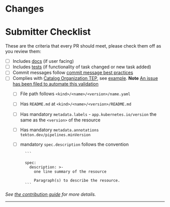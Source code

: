 <!-- 🎉🎉🎉 Thank you for the PR!!! 🎉🎉🎉 -->

# Changes

<!-- Describe your changes here- ideally you can get that description straight from
your descriptive commit message(s)! -->

# Submitter Checklist

These are the criteria that every PR should meet, please check them off as you
review them:

- [ ] Includes [docs](https://github.com/tektoncd/community/blob/master/standards.md#principles) (if user facing)
- [ ] Includes [tests](https://github.com/tektoncd/community/blob/master/standards.md#principles) (if functionality of task changed or new task added)
- [ ] Commit messages follow [commit message best practices](https://github.com/tektoncd/community/blob/master/standards.md#commit-messages)
- [ ] Complies with [Catalog Organization TEP][TEP], see [example]. **Note** [An issue has been filed to automate this validation][validation]
  - [ ] File path follows  `<kind>/<name>/<version>/name.yaml`
  - [ ] Has `README.md` at `<kind>/<name>/<version>/README.md`
  - [ ] Has mandatory `metadata.labels` - `app.kubernetes.io/version` the same as the `<version>` of the resource
  - [ ] Has mandatory `metadata.annotations` `tekton.dev/pipelines.minVersion`
  - [ ] mandatory `spec.description` follows the convention

          ```

          spec:
            description: >-
              one line summary of the resource

              Paragraph(s) to describe the resource.
          ```

_See [the contribution guide](https://github.com/tektoncd/catalog/blob/master/CONTRIBUTING.md)
for more details._

---

[TEP]: https://github.com/tektoncd/community/blob/master/teps/0003-tekton-catalog-organization.md
[example]: https://github.com/tektoncd/catalog/tree/master/task/git-clone/0.1
[validation]:  https://github.com/tektoncd/catalog/issues/413

